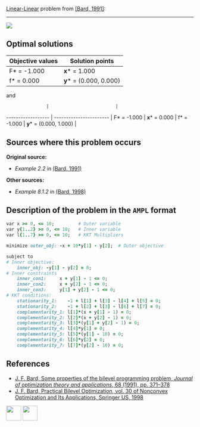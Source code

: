[Linear-Linear](/BASBLib/LP-LP-problems) problem from [\[Bard, 1991\]][Bard, 1991]:

---

![](/BASBLib/images/b_1991_01_eq.jpg)

## Optimal solutions

Objective values   | Solution points         |
------------------ | ----------------------- |
F* = -1.000        | __x__* = 1.000          |
f* = 0.000         | __y__* = (0.000, 0.000) |

and

                   |                         |
------------------ | ----------------------- |
F* = -1.000        | __x__* = 0.000          |
f* = -1.000        | __y__* = (0.000, 1.000) |

## Sources where this problem occurs

__Original source:__

 - _Example 2.2_ in [(Bard, 1991)][Bard, 1991]

__Other sources:__

 - _Example 8.1.2_ in [(Bard, 1998)][Bard, 1998]

## Description of the problem in the `AMPL` format

```ruby
var x >= 0, <= 10;         # Outer variable
var y{1..2} >= 0, <= 10;   # Inner variable
var l{1..7} >= 0, <= 10;   # KKT Multipliers

minimize outer_obj: -x + 10*y[1] - y[2];  # Outer objective

subject to
# Inner objective:
    inner_obj: -y[1] - y[2] = 0;
# Inner constraints
    inner_con1:     x + y[1] - 1 <= 0;
    inner_con2:     x + y[2] - 1 <= 0;
    inner_con3:     y[1] + y[2] - 1 <= 0;
# KKT conditions:
    stationarity_1:    -1 + l[1] + l[3] - l[4] + l[5] = 0;
    stationarity_2:    -1 + l[2] + l[3] - l[6] + l[7] = 0;
    complementarity_1: l[1]*(x + y[1] - 1) = 0;
    complementarity_2: l[2]*(x + y[2] - 1) = 0;
    complementarity_3: l[3]*(y[1] + y[2] - 1) = 0;
    complementarity_4: l[4]*y[1] = 0;
    complementarity_5: l[5]*(y[1] - 10) = 0;
    complementarity_6: l[6]*y[2] = 0;
    complementarity_7: l[7]*(y[2] - 10) = 0;
```

##  References

 - [J. F. Bard, Some properties of the bilevel programming problem, *Journal of optimization theory and applications*, 68 (1991), pp. 371–378](https://doi.org/10.1007/BF00941574)
 - [J. F. Bard, Practical Bilevel Optimization, vol. 30 of Nonconvex Optimization and Its Applications, Springer US, 1998](https://doi.org/10.1007/978-1-4757-2836-1)


[<img src="http://www.interupgrade.com/images/pfeil-backbutton.png" width="40" height="40">](/BASBLib/LP-LP-problems "Back to summary of LP-LP problems")
[<img src="https://cdn1.iconfinder.com/data/icons/MetroStation-PNG/128/MB__home.png" width="40" height="40">](/BASBLib/index "Back to homepage")

[Bard, 1991]: https://doi.org/10.1007/BF00941574
[Bard, 1998]: https://doi.org/10.1007/978-1-4757-2836-1
